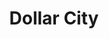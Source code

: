 ---
title: "Dollar City"
url: /san-miguel/dollar-city-4-calle-poniente/
shop: tienda de variedades
---